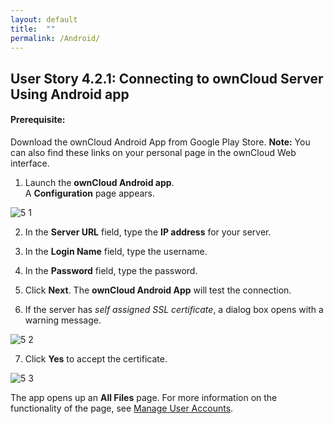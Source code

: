 ```yaml
---
layout: default
title:  ""
permalink: /Android/
---
```


## User Story 4.2.1: Connecting to ownCloud Server Using Android app

#### Prerequisite:
Download the ownCloud Android App from Google Play Store.
**Note:** You can also find these links on your personal page in the ownCloud Web interface. 

1. Launch the **ownCloud Android app**.  
   A **Configuration** page appears.
   
 ![5 1](https://doc.owncloud.com/android/_images/android-2.png)  

2. In the **Server URL** field, type the **IP address** for your server.

3. In the **Login Name** field, type the username. 

4. In the **Password** field, type the password.
 
5. Click **Next**. 
The **ownCloud Android App** will test the connection. 

6. If the server has _self assigned SSL certificate_, a dialog box opens with a warning message. 

 ![5 2](hhttps://doc.owncloud.com/android/_images/android-3.png)  

7. Click **Yes** to accept the certificate. 

 ![5 3](https://doc.owncloud.com/android/_images/android-all-files-overview.png)  

The app opens up an **All Files** page. For more information on the functionality of the page, see [Manage User Accounts](https://doc.owncloud.com/android/#manage-users-accounts). 